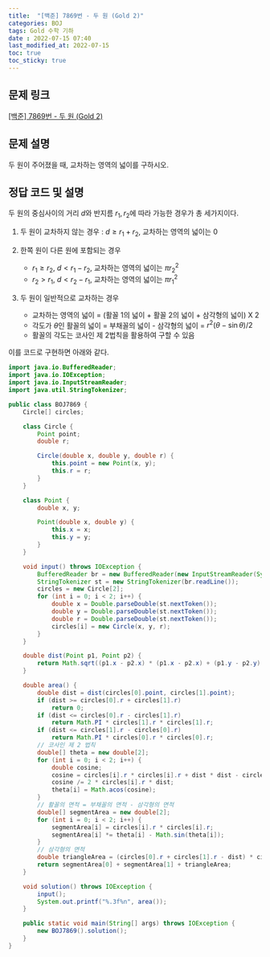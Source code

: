 ```yaml
---
title:  "[백준] 7869번 - 두 원 (Gold 2)"
categories: BOJ
tags: Gold 수학 기하
date : 2022-07-15 07:40
last_modified_at: 2022-07-15
toc: true
toc_sticky: true
---
```


## 문제 링크

[[백준] 7869번 - 두 원 (Gold 2)](https://www.acmicpc.net/problem/7869)

## 문제 설명

두 원이 주어졌을 때, 교차하는 영역의 넓이를 구하시오.

## 정답 코드 및 설명

두 원의 중심사이의 거리 $d$와 반지름 $r_1, r_2$에 따라 가능한 경우가 총 세가지이다.

1. 두 원이 교차하지 않는 경우 : $d \geq r_1 + r_2$, 교차하는 영역의 넓이는 0
2. 한쪽 원이 다른 원에 포함되는 경우
   - $r_1 \geq r_2$, $d < r_1 - r_2$, 교차하는 영역의 넓이는 $\pi r_2^2$
   - $r_2 > r_1$, $d < r_2 - r_1$, 교차하는 영역의 넓이는 $\pi r_1^2$

3. 두 원이 일반적으로 교차하는 경우
   - 교차하는 영역의 넓이 = (활꼴 1의 넓이 + 활꼴 2의 넓이 + 삼각형의 넓이) X 2
   - 각도가 $\theta$인 활꼴의 넓이 = 부채꼴의 넓이 - 삼각형의 넓이 = $r^2(\theta - \sin\theta)/2$
   - 활꼴의 각도는 코사인 제 2법칙을 활용하여 구할 수 있음

이를 코드로 구현하면 아래와 같다.

```java
import java.io.BufferedReader;
import java.io.IOException;
import java.io.InputStreamReader;
import java.util.StringTokenizer;

public class BOJ7869 {
    Circle[] circles;

    class Circle {
        Point point;
        double r;

        Circle(double x, double y, double r) {
            this.point = new Point(x, y);
            this.r = r;
        }
    }

    class Point {
        double x, y;

        Point(double x, double y) {
            this.x = x;
            this.y = y;
        }
    }

    void input() throws IOException {
        BufferedReader br = new BufferedReader(new InputStreamReader(System.in));
        StringTokenizer st = new StringTokenizer(br.readLine());
        circles = new Circle[2];
        for (int i = 0; i < 2; i++) {
            double x = Double.parseDouble(st.nextToken());
            double y = Double.parseDouble(st.nextToken());
            double r = Double.parseDouble(st.nextToken());
            circles[i] = new Circle(x, y, r);
        }
    }

    double dist(Point p1, Point p2) {
        return Math.sqrt((p1.x - p2.x) * (p1.x - p2.x) + (p1.y - p2.y) * (p1.y - p2.y));
    }

    double area() {
        double dist = dist(circles[0].point, circles[1].point);
        if (dist >= circles[0].r + circles[1].r)
            return 0;
        if (dist <= circles[0].r - circles[1].r)
            return Math.PI * circles[1].r * circles[1].r;
        if (dist <= circles[1].r - circles[0].r)
            return Math.PI * circles[0].r * circles[0].r;
        // 코사인 제 2 법칙
        double[] theta = new double[2];
        for (int i = 0; i < 2; i++) {
            double cosine;
            cosine = circles[i].r * circles[i].r + dist * dist - circles[1 - i].r * circles[1 - i].r;
            cosine /= 2 * circles[i].r * dist;
            theta[i] = Math.acos(cosine);
        }
        // 활꼴의 면적 = 부채꼴의 면적 - 삼각형의 면적
        double[] segmentArea = new double[2];
        for (int i = 0; i < 2; i++) {
            segmentArea[i] = circles[i].r * circles[i].r;
            segmentArea[i] *= theta[i] - Math.sin(theta[i]);
        }
        // 삼각형의 면적
        double triangleArea = (circles[0].r + circles[1].r - dist) * circles[0].r * Math.sin(theta[0]);
        return segmentArea[0] + segmentArea[1] + triangleArea;
    }

    void solution() throws IOException {
        input();
        System.out.printf("%.3f%n", area());
    }

    public static void main(String[] args) throws IOException {
        new BOJ7869().solution();
    }
}

```
